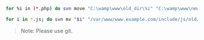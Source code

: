 ```bash
for %i in (*.php) do svn move "C:\wamp\www\old_dir\%i" "C:\wamp\www\new_dir"
```
```bash
for i in *.js; do svn mv "$i" "/var/www/www.example.com/include/js/old/"; done
```

> Note: Please use git.
